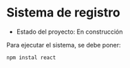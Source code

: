 <h1>Sistema de registro</h1>

- Estado del proyecto: En construcción

Para ejecutar el sistema, se debe poner:

```npm instal react```
